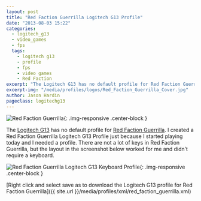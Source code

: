 ```yaml
---
layout: post
title: "Red Faction Guerrilla Logitech G13 Profile"
date: "2013-08-03 15:22"
categories:
  - logitech_g13
  - video_games
  - fps
  tags:
    - logitech g13
    - profile
    - fps
    - video games
    - Red Faction
excerpt: "The Logitech G13 has no default profile for Red Faction Guerrilla. I created a Red Faction Guerrilla Logitech G13 Profile just because I started playing today and I needed a profile."
excerpt-img: "/media/profiles/logos/Red_Faction_Guerrilla_Cover.jpg"
author: Jason Hardin
pageclass: logitechg13
---
```

![Red Faction Guerrilla]({{site.url}}/media/profiles/logos/Red_Faction_Guerrilla_Cover.jpg){: .img-responsive  .center-block }

The [Logitech G13](http://gaming.logitech.com/en-us/product/g13-advanced-gameboard) has no default profile for [Red Faction Guerrilla](http://rfg.redfaction.com/). I created a Red Faction Guerrilla Logitech G13 Profile just because I started playing today and I needed a profile. There are not a lot of keys in Red Faction Guerrilla, but the layout in the screenshot below worked for me and didn’t require a keyboard.

![Red Faction Guerrilla Logitech G13 Keyboard Profile]({{site.url}}/media/profiles/layouts/red_faction_guerrilla_keyboard_layout.png){: .img-responsive  .center-block }

[Right click and select save as to download the Logitech G13 profile for Red Faction Guerrilla]({{ site.url }}/media/profiles/xml/red_faction_guerrilla.xml)
